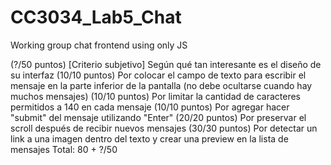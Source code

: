 # CC3034_Lab5_Chat
Working group chat frontend using only JS

(?/50 puntos) [Criterio subjetivo] Según qué tan interesante es el diseño de su interfaz
(10/10 puntos) Por colocar el campo de texto para escribir el mensaje en la parte inferior de la pantalla (no debe ocultarse cuando hay muchos mensajes)
(10/10 puntos) Por limitar la cantidad de caracteres permitidos a 140 en cada mensaje 
(10/10 puntos) Por agregar hacer "submit" del mensaje utilizando "Enter" 
(20/20 puntos) Por preservar el scroll después de recibir nuevos mensajes
(30/30 puntos) Por detectar un link a una imagen dentro del texto y crear una preview en la lista de mensajes
Total: 80 + ?/50
